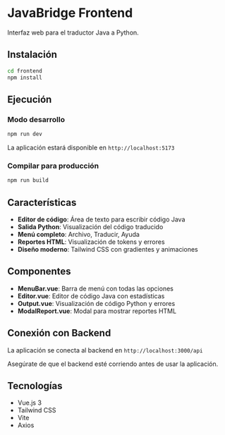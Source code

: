 # JavaBridge Frontend

Interfaz web para el traductor Java a Python.

## Instalación

```bash
cd frontend
npm install
```

## Ejecución

### Modo desarrollo
```bash
npm run dev
```

La aplicación estará disponible en `http://localhost:5173`

### Compilar para producción
```bash
npm run build
```

## Características

- **Editor de código**: Área de texto para escribir código Java
- **Salida Python**: Visualización del código traducido
- **Menú completo**: Archivo, Traducir, Ayuda
- **Reportes HTML**: Visualización de tokens y errores
- **Diseño moderno**: Tailwind CSS con gradientes y animaciones

## Componentes

- **MenuBar.vue**: Barra de menú con todas las opciones
- **Editor.vue**: Editor de código Java con estadísticas
- **Output.vue**: Visualización de código Python y errores
- **ModalReport.vue**: Modal para mostrar reportes HTML

## Conexión con Backend

La aplicación se conecta al backend en `http://localhost:3000/api`

Asegúrate de que el backend esté corriendo antes de usar la aplicación.

## Tecnologías

- Vue.js 3
- Tailwind CSS
- Vite
- Axios

